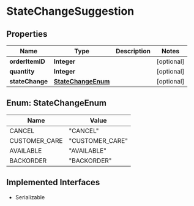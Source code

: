 

# StateChangeSuggestion


## Properties

| Name | Type | Description | Notes |
|------------ | ------------- | ------------- | -------------|
|**orderItemID** | **Integer** |  |  [optional] |
|**quantity** | **Integer** |  |  [optional] |
|**stateChange** | [**StateChangeEnum**](#StateChangeEnum) |  |  [optional] |



## Enum: StateChangeEnum

| Name | Value |
|---- | -----|
| CANCEL | &quot;CANCEL&quot; |
| CUSTOMER_CARE | &quot;CUSTOMER_CARE&quot; |
| AVAILABLE | &quot;AVAILABLE&quot; |
| BACKORDER | &quot;BACKORDER&quot; |


## Implemented Interfaces

* Serializable


